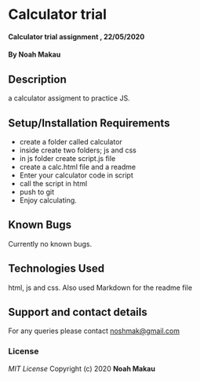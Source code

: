 # Calculator trial
####  Calculator trial assignment , 22/05/2020
#### By **Noah Makau**
## Description
a calculator assigment to practice JS.
## Setup/Installation Requirements
* create a folder called calculator
* inside create two folders; js and css
* in js folder create script.js file
* create a calc.html file and a readme
* Enter your calculator code in script
* call the script in html
* push to git
* Enjoy calculating.
## Known Bugs
Currently no known bugs.
## Technologies Used
html, js and css. Also used Markdown for the readme file
## Support and contact details
For any queries please contact noshmak@gmail.com
### License
*MIT License*
Copyright (c) 2020 **Noah Makau**